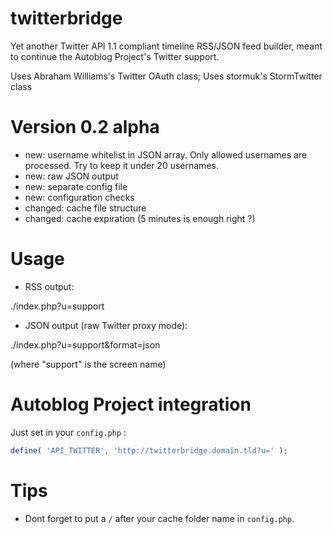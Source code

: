 twitterbridge
===========================

Yet another Twitter API 1.1 compliant timeline RSS/JSON feed builder, meant to continue the Autoblog Project's Twitter support.

Uses Abraham Williams's Twitter OAuth class; Uses stormuk's StormTwitter class


Version 0.2 alpha
============================

- new: username whitelist in JSON array. Only allowed usernames are processed. Try to keep it under 20 usernames.
- new: raw JSON output
- new: separate config file
- new: configuration checks
- changed: cache file structure
- changed: cache expiration (5 minutes is enough right ?)

Usage
============================

- RSS output:

./index.php?u=support

- JSON output (raw Twitter proxy mode):

./index.php?u=support&format=json

(where "support" is the screen name)

Autoblog Project integration
============================

Just set in your `config.php` :
```php
define( 'API_TWITTER', 'http://twitterbridge.domain.tld?u=' );
```


Tips
============================

- Dont forget to put a `/` after your cache folder name in `config.php`.
